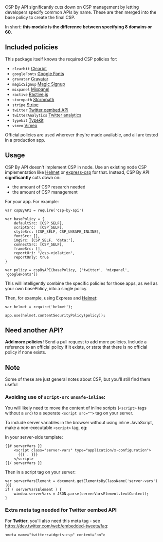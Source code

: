 CSP By API significantly cuts down on CSP management by letting developers specify common APIs by name. These are then merged into the base policy to create the final CSP.

In short: **this module is the difference between specifying 8 domains or 60**.

## Included policies

This package itself knows the required CSP policies for:

 - `clearbit` [Clearbit](https://clearbit.com/)
 - `googleFonts` [Google Fonts](https://www.google.com/fonts)
 - `gravatar` [Gravatar](https://en.gravatar.com/)
 - `magicSignup` [Magic Signup](https://magicsignup.com)
 - `mixpanel` [Mixpanel](https://mixpanel.com)
 - `ractive` [Ractive.js](http://www.ractivejs.org/)
 - `stormpath` [Stormpath](https://stormpath.com)
 - `stripe` [Stripe](https://stripe.com)
 - `twitter` [Twitter oembed API](https://dev.twitter.com/web/embedded-tweets)
 - `twitterAnalytics` [Twitter analytics](https://analytics.twitter.com)
 - `typekit` [Typekit](https://typekit.com)
 - `vimeo` [Vimeo](https://vimeo.com)

Official policies are used wherever they're made available, and all are tested in a production app.

## Usage

CSP By API doesn't implement CSP in node. Use an existing node CSP implementation like [Helmet](https://www.npmjs.com/package/helmet) or [express-csp](https://github.com/yahoo/express-csp) for that. Instead, CSP By API **significantly** cuts down on:

 - the amount of CSP research needed
 - the amount of CSP management

For your app. For example:

	var cspByAPI = require('csp-by-api')

	var basePolicy = {
		defaultSrc: [CSP_SELF],
		scriptSrc:  [CSP_SELF],
		styleSrc: [CSP_SELF, CSP_UNSAFE_INLINE],
		fontSrc: [],
		imgSrc: [CSP_SELF, 'data:'],
		connectSrc: [CSP_SELF],
		frameSrc: [],
		reportUri: "/csp-violation",
		reportOnly: true
	}

	var policy = cspByAPI(basePolicy, ['twitter', 'mixpanel', 'googleFonts'])

This will intelligently combine the specific policies for those apps, as well as your own basePolicy, into a single policy.

Then, for example, using Express and [Helmet](https://www.npmjs.com/package/helmet):

	var helmet = require('helmet');

	app.use(helmet.contentSecurityPolicy(policy));

## Need another API?

**Add more policies!** Send a pull request to add more policies. Include a reference to an official policy if it exists, or state that there is no official policy if none exists.

## Note

Some of these are just general notes about CSP, but you'll still find them useful

### Avoiding use of `script-src` `unsafe-inline`:

You will likely need to move the content of inline scripts (`<script>` tags without a `src`) to a seperate `<script src="">` tag on your server.

To include server variables in the browser without using inline JavaScript, make a non-executable `<script>` tag, eg:

In your server-side template:

	{{# serverVars }}
		<script class="server-vars" type="application/x-configuration">
		  {{{ . }}}
		</script>
	{{/ serverVars }}

Then in a script tag on your server:

	var serverVarsElement = document.getElementsByClassName('server-vars')[0]
	if ( serverVarsElement ) {
		window.serverVars = JSON.parse(serverVarsElement.textContent);
	}

### Extra meta tag needed for Twitter oembed API

For **Twitter**, you'll also need this meta tag - see https://dev.twitter.com/web/embedded-tweets/faq:

	<meta name="twitter:widgets:csp" content="on">

